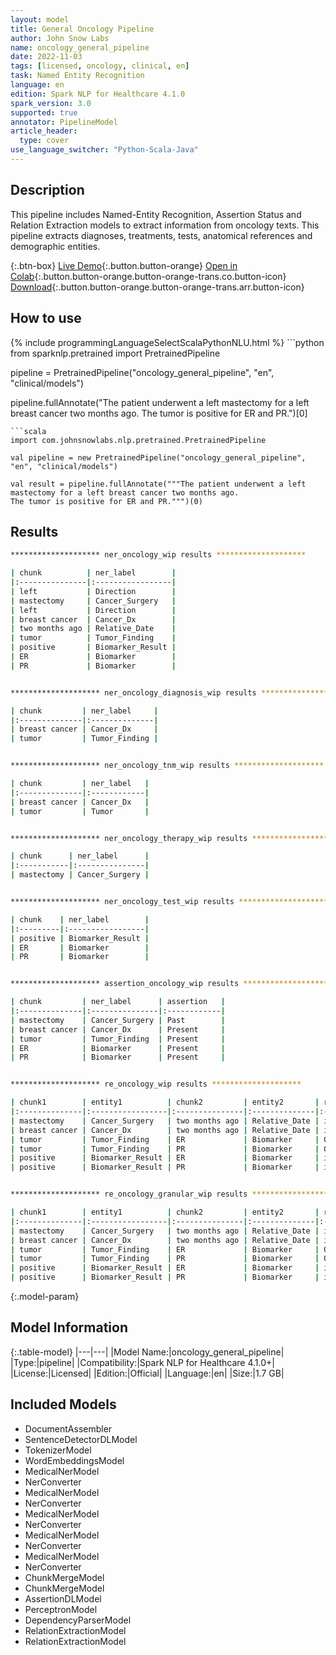 ```yaml
---
layout: model
title: General Oncology Pipeline
author: John Snow Labs
name: oncology_general_pipeline
date: 2022-11-03
tags: [licensed, oncology, clinical, en]
task: Named Entity Recognition
language: en
edition: Spark NLP for Healthcare 4.1.0
spark_version: 3.0
supported: true
annotator: PipelineModel
article_header:
  type: cover
use_language_switcher: "Python-Scala-Java"
---
```


## Description

This pipeline includes Named-Entity Recognition, Assertion Status and Relation Extraction models to extract information from oncology texts. This pipeline extracts diagnoses, treatments, tests, anatomical references and demographic entities.

{:.btn-box}
[Live Demo](https://demo.johnsnowlabs.com/healthcare/ONCOLOGY/){:.button.button-orange}
[Open in Colab](https://github.com/JohnSnowLabs/spark-nlp-workshop/blob/master/tutorials/Certification_Trainings/Healthcare/27.Oncology_Model.ipynb){:.button.button-orange.button-orange-trans.co.button-icon}
[Download](https://s3.amazonaws.com/auxdata.johnsnowlabs.com/clinical/models/oncology_general_pipeline_en_4.1.0_3.0_1667489644241.zip){:.button.button-orange.button-orange-trans.arr.button-icon}

## How to use



<div class="tabs-box" markdown="1">
{% include programmingLanguageSelectScalaPythonNLU.html %}
```python
from sparknlp.pretrained import PretrainedPipeline

pipeline = PretrainedPipeline("oncology_general_pipeline", "en", "clinical/models")

pipeline.fullAnnotate("The patient underwent a left mastectomy for a left breast cancer two months ago.
The tumor is positive for ER and PR.")[0]
```
```scala
import com.johnsnowlabs.nlp.pretrained.PretrainedPipeline

val pipeline = new PretrainedPipeline("oncology_general_pipeline", "en", "clinical/models")

val result = pipeline.fullAnnotate("""The patient underwent a left mastectomy for a left breast cancer two months ago.
The tumor is positive for ER and PR.""")(0)
```
</div>

## Results

```bash
******************** ner_oncology_wip results ********************

| chunk          | ner_label        |
|:---------------|:-----------------|
| left           | Direction        |
| mastectomy     | Cancer_Surgery   |
| left           | Direction        |
| breast cancer  | Cancer_Dx        |
| two months ago | Relative_Date    |
| tumor          | Tumor_Finding    |
| positive       | Biomarker_Result |
| ER             | Biomarker        |
| PR             | Biomarker        |


******************** ner_oncology_diagnosis_wip results ********************

| chunk         | ner_label     |
|:--------------|:--------------|
| breast cancer | Cancer_Dx     |
| tumor         | Tumor_Finding |


******************** ner_oncology_tnm_wip results ********************

| chunk         | ner_label   |
|:--------------|:------------|
| breast cancer | Cancer_Dx   |
| tumor         | Tumor       |


******************** ner_oncology_therapy_wip results ********************

| chunk      | ner_label      |
|:-----------|:---------------|
| mastectomy | Cancer_Surgery |


******************** ner_oncology_test_wip results ********************

| chunk    | ner_label        |
|:---------|:-----------------|
| positive | Biomarker_Result |
| ER       | Biomarker        |
| PR       | Biomarker        |


******************** assertion_oncology_wip results ********************

| chunk         | ner_label      | assertion   |
|:--------------|:---------------|:------------|
| mastectomy    | Cancer_Surgery | Past        |
| breast cancer | Cancer_Dx      | Present     |
| tumor         | Tumor_Finding  | Present     |
| ER            | Biomarker      | Present     |
| PR            | Biomarker      | Present     |


******************** re_oncology_wip results ********************

| chunk1        | entity1          | chunk2         | entity2       | relation      |
|:--------------|:-----------------|:---------------|:--------------|:--------------|
| mastectomy    | Cancer_Surgery   | two months ago | Relative_Date | is_related_to |
| breast cancer | Cancer_Dx        | two months ago | Relative_Date | is_related_to |
| tumor         | Tumor_Finding    | ER             | Biomarker     | O             |
| tumor         | Tumor_Finding    | PR             | Biomarker     | O             |
| positive      | Biomarker_Result | ER             | Biomarker     | is_related_to |
| positive      | Biomarker_Result | PR             | Biomarker     | is_related_to |


******************** re_oncology_granular_wip results ********************

| chunk1        | entity1          | chunk2         | entity2       | relation      |
|:--------------|:-----------------|:---------------|:--------------|:--------------|
| mastectomy    | Cancer_Surgery   | two months ago | Relative_Date | is_date_of    |
| breast cancer | Cancer_Dx        | two months ago | Relative_Date | is_date_of    |
| tumor         | Tumor_Finding    | ER             | Biomarker     | O             |
| tumor         | Tumor_Finding    | PR             | Biomarker     | O             |
| positive      | Biomarker_Result | ER             | Biomarker     | is_finding_of |
| positive      | Biomarker_Result | PR             | Biomarker     | is_finding_of |
```

{:.model-param}
## Model Information

{:.table-model}
|---|---|
|Model Name:|oncology_general_pipeline|
|Type:|pipeline|
|Compatibility:|Spark NLP for Healthcare 4.1.0+|
|License:|Licensed|
|Edition:|Official|
|Language:|en|
|Size:|1.7 GB|

## Included Models

- DocumentAssembler
- SentenceDetectorDLModel
- TokenizerModel
- WordEmbeddingsModel
- MedicalNerModel
- NerConverter
- MedicalNerModel
- NerConverter
- MedicalNerModel
- NerConverter
- MedicalNerModel
- NerConverter
- MedicalNerModel
- NerConverter
- ChunkMergeModel
- ChunkMergeModel
- AssertionDLModel
- PerceptronModel
- DependencyParserModel
- RelationExtractionModel
- RelationExtractionModel